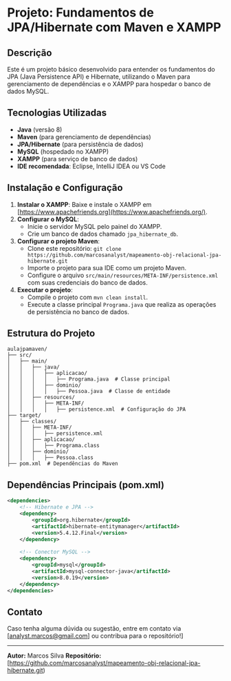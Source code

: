 # Projeto: Fundamentos de JPA/Hibernate com Maven e XAMPP

## Descrição
Este é um projeto básico desenvolvido para entender os fundamentos do JPA (Java Persistence API) e Hibernate, utilizando o Maven para gerenciamento de dependências e o XAMPP para hospedar o banco de dados MySQL.

## Tecnologias Utilizadas
- **Java** (versão 8)
- **Maven** (para gerenciamento de dependências)
- **JPA/Hibernate** (para persistência de dados)
- **MySQL** (hospedado no XAMPP)
- **XAMPP** (para serviço de banco de dados)
- **IDE recomendada**: Eclipse, IntelliJ IDEA ou VS Code

## Instalação e Configuração
1. **Instalar o XAMPP**: Baixe e instale o XAMPP em [https://www.apachefriends.org](https://www.apachefriends.org/).
2. **Configurar o MySQL**:
   - Inicie o servidor MySQL pelo painel do XAMPP.
   - Crie um banco de dados chamado `jpa_hibernate_db`.
3. **Configurar o projeto Maven**:
   - Clone este repositório: `git clone https://github.com/marcosanalyst/mapeamento-obj-relacional-jpa-hibernate.git`
   - Importe o projeto para sua IDE como um projeto Maven.
   - Configure o arquivo `src/main/resources/META-INF/persistence.xml` com suas credenciais do banco de dados.
4. **Executar o projeto**:
   - Compile o projeto com `mvn clean install`.
   - Execute a classe principal `Programa.java` que realiza as operações de persistência no banco de dados.

## Estrutura do Projeto
```
aulajpamaven/
├── src/
│   ├── main/
│   │   ├── java/
│   │   │   ├── aplicacao/
│   │   │   │   ├── Programa.java  # Classe principal
│   │   │   ├── dominio/
│   │   │   │   ├── Pessoa.java  # Classe de entidade
│   │   ├── resources/
│   │   │   ├── META-INF/
│   │   │   │   ├── persistence.xml  # Configuração do JPA
├── target/
│   ├── classes/
│   │   ├── META-INF/
│   │   │   ├── persistence.xml
│   │   ├── aplicacao/
│   │   │   ├── Programa.class
│   │   ├── dominio/
│   │   │   ├── Pessoa.class
├── pom.xml  # Dependências do Maven
```

## Dependências Principais (pom.xml)
```xml
<dependencies>
    <!-- Hibernate e JPA -->
    <dependency>
        <groupId>org.hibernate</groupId>
        <artifactId>hibernate-entitymanager</artifactId>
        <version>5.4.12.Final</version>
    </dependency>
    
    <!-- Conector MySQL -->
    <dependency>
        <groupId>mysql</groupId>
        <artifactId>mysql-connector-java</artifactId>
        <version>8.0.19</version>
    </dependency>
</dependencies>
```

## Contato
Caso tenha alguma dúvida ou sugestão, entre em contato via [analyst.marcos@gmail.com] ou contribua para o repositório!]

---
**Autor:** Marcos Silva 
**Repositório:** [https://github.com/marcosanalyst/mapeamento-obj-relacional-jpa-hibernate.git)
